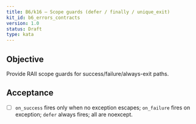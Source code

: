 ```yaml
---
title: B6/k16 — Scope guards (defer / finally / unique_exit)
kit_id: b6_errors_contracts
version: 1.0
status: Draft
type: kata
---
```

## Objective
Provide RAII scope guards for success/failure/always-exit paths.
## Acceptance
- [ ] `on_success` fires only when no exception escapes; `on_failure` fires on exception; `defer` always fires; all are noexcept.
